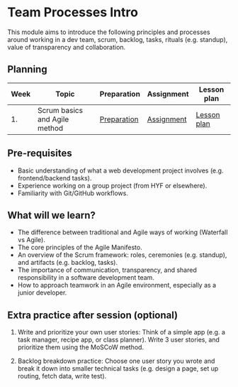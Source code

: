 # Team Processes Intro

This module aims to introduce the following principles and processes around working in a dev team, scrum, backlog, tasks, rituals (e.g. standup), value of transparency and collaboration.

## Planning

| Week | Topic                                         | Preparation                         | Assignment                           | Lesson plan                         |
| ---- | --------------------------------------------- | ----------------------------------- | ------------------------------------ | ----------------------------------- |
| 1.   | Scrum basics and Agile method                 | [Preparation](week1/preparation.md) | [Assignment](week1/homework/readme.md) | [Lesson plan](week1/lesson-plan.md) |

## Pre-requisites

- Basic understanding of what a web development project involves (e.g. frontend/backend tasks).  
- Experience working on a group project (from HYF or elsewhere).  
- Familiarity with Git/GitHub workflows.

## What will we learn?

- The difference between traditional and Agile ways of working (Waterfall vs Agile).  
- The core principles of the Agile Manifesto.  
- An overview of the Scrum framework: roles, ceremonies (e.g. standup), and artifacts (e.g. backlog, tasks).  
- The importance of communication, transparency, and shared responsibility in a software development team.  
- How to approach teamwork in an Agile environment, especially as a junior developer.

## Extra practice after session (optional)

1) Write and prioritize your own user stories:
Think of a simple app (e.g. a task manager, recipe app, or class planner). Write 3 user stories, and prioritize them using the MoSCoW method.

2) Backlog breakdown practice:
Choose one user story you wrote and break it down into smaller technical tasks (e.g. design a page, set up routing, fetch data, write test).
